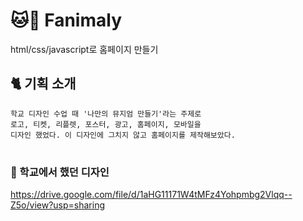 # :cat::dog: Fanimaly
html/css/javascript로 홈페이지 만들기

## :cat2: 기획 소개
```
학교 디자인 수업 때 '나만의 뮤지엄 만들기'라는 주제로 
로고, 티켓, 리플렛, 포스터, 광고, 홈페이지, 모바일을
디자인 했었다. 이 디자인에 그치지 않고 홈페이지를 제작해보았다.
```
#


### :school: 학교에서 했던 디자인
https://drive.google.com/file/d/1aHG11171W4tMFz4Yohpmbg2Vlqq--Z5o/view?usp=sharing

